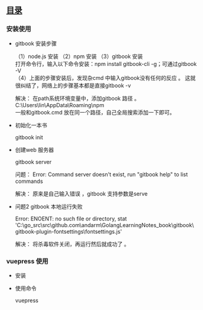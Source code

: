  
## [目录](README.md) 
### 安装使用 
-   gitbook 安装步骤 

    （1）node.js 安装 
    （2）npm 安装 
    （3）gitbook 安装  
    打开命令行，输入以下命令安装：npm install gitbook-cli -g；可通过gitbook -V  
    （4）上面的步骤安装后，发现杂cmd 中输入gitbook没有任何的反应 。 
    这就很纠结了，网络上的步骤基本都是直接gitbook  -v  

    解决： 在path系统环境变量中，添加gitbook 路径 。 C:\Users\lin\AppData\Roaming\npm    
        一般和gitbook.cmd  放在同一个路径，自己全局搜索添加一下即可。 

-  初始化一本书 

    gitbook init 

-  创建web 服务器 

    gitbook server 

    问题：  Error: Command server doesn't exist, run "gitbook help" to list commands  

  

    解决： 原来是自己输入错误 ，gitbook 支持参数是serve  

-  问题2 gitbook 本地运行失败 

    Error: ENOENT: no such file or directory, stat 'C:\go_src\src\github.com\andarm\GolangLearningNotes\_book\gitbook\gitbook-plugin-fontsettings\fontsettings.js'

    解决： 将杀毒软件关闭，再运行然后就成功了 。 
    

### vuepress 使用 

- 安装  


- 使用命令  

    vuepress 